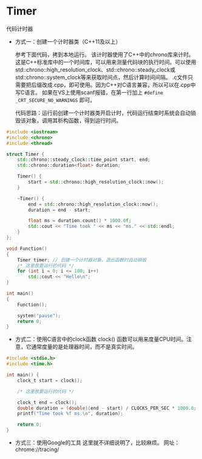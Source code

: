 # Timer
代码计时器

+ 方式一：创建一个计时器类（C++11及以上）

  参考下面代码，拷到本地运行。
  该计时器使用了C++中的chrono库来计时。这是C++标准库中的一个时间库，可以用来测量代码块的执行时间。可以使用std::chrono::high_resolution_clock、std::chrono::steady_clock或std::chrono::system_clock等来获取时间点，然后计算时间间隔。
  .c文件只需要把后缀改成.cpp，即可使用。因为C++对C语言兼容，所以可以在.cpp中写C语言。
  如果在VS上使用scanf报错，在第一行加上 `#define _CRT_SECURE_NO_WARNINGS` 即可。
  
  代码思路：运行前创建一个计时器类开启计时，代码运行结束时系统会自动销毁该对象，调用其析构函数，得到运行时间。

```C++
#include <iostream>
#include <chrono>
#include <thread>

struct Timer {
    std::chrono::steady_clock::time_point start, end;
    std::chrono::duration<float> duration;

    Timer() {
        start = std::chrono::high_resolution_clock::now();
    }

    ~Timer() {
        end = std::chrono::high_resolution_clock::now();
        duration = end - start;

        float ms = duration.count() * 1000.0f;
        std::cout << "Time took " << ms << "ms." << std::endl;
    }
};

void Function()
{
    Timer timer; // 创建一个计时器对象，退出函数时自动销毁
    /* 这里放要运行的代码 */
    for (int i = 0; i <= 100; i++)
        std::cout << "Hello\n";
}

int main()
{
    Function();

    system("pause");
    return 0;
}
```

+ 方式二：使用C语言中的clock函数
  clock() 函数可以用来度量CPU时间。注意，它通常度量的是处理器时间，而不是真实时间。
  
```C
#include <stdio.h>
#include <time.h>

int main() {
    clock_t start = clock();

    /* 这里放要运行的代码 */

    clock_t end = clock();
    double duration = (double)(end - start) / CLOCKS_PER_SEC * 1000.0;
    printf("Time took %f ms.\n", duration);

    return 0;
}
```

+ 方式三：使用Google的工具
  这里就不详细说明了，比较麻烦。
  网址：chrome://tracing/
